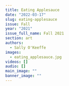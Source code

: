```yaml
---
title: Eating Applesauce
date: "2022-03-17"
slug: eating-applesauce
issue: Fall
year: "2021"
issue_full_name: Fall 2021
section: art
authors:
  - Sally O'Keeffe
images:
  - eating_applesauce.jpg
videos: []
audio: []
main_image: ""
banner_image: ""
---
```

 